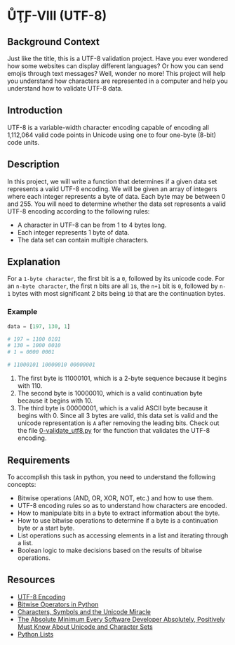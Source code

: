 # ŮŢƑ-Ⅷ (UTF-8)


## Background Context

Just like the title, this is a UTF-8 validation project. Have you ever wondered how some websites can display different languages? Or how you can send emojis through text messages? Well, wonder no more! This project will help you understand how characters are represented in a computer and help you understand how to validate UTF-8 data.


## Introduction

UTF-8 is a variable-width character encoding capable of encoding all 1,112,064 valid code points in Unicode using one to four one-byte (8-bit) code units. 

## Description

In this project, we will write a function that determines if a given data set represents a valid UTF-8 encoding. We will be given an array of integers where each integer represents a byte of data. Each byte may be between 0 and 255. You will need to determine whether the data set represents a valid UTF-8 encoding according to the following rules:

- A character in UTF-8 can be from 1 to 4 bytes long.
- Each integer represents 1 byte of data.
- The data set can contain multiple characters.


## Explanation

For a `1-byte character`, the first bit is a `0`, followed by its unicode code.
For an `n-byte character`, the first n bits are all `1`s, the `n+1` bit is `0`, followed by `n-1` bytes with most significant 2 bits being `10` that are the continuation bytes.

### Example

```python
data = [197, 130, 1]

# 197 = 1100 0101
# 130 = 1000 0010
# 1 = 0000 0001

# 11000101 10000010 00000001
```

1. The first byte is 11000101, which is a 2-byte sequence  because it begins with 110.
2. The second byte is 10000010, which is a valid continuation byte because it begins with 10.
3. The third byte is 00000001, which is a valid ASCII byte because it begins with 0.
Since all 3 bytes are valid, this data set is valid and the unicode representation is `A` after removing the leading bits.
Check out the file [0-validate_utf8.py](0-validate_utf8.py) for the function that validates the UTF-8 encoding.

## Requirements

To accomplish this task in python, you need to understand the following concepts:

- Bitwise operations (AND, OR, XOR, NOT, etc.) and how to use them.
- UTF-8 encoding rules so as to understand how characters are encoded.
- How to manipulate bits in a byte to extract information about the byte.
- How to use bitwise operations to determine if a byte is a continuation byte or a start byte.
- List operations such as accessing elements in a list and iterating through a list.
- Boolean logic to make decisions based on the results of bitwise operations.

## Resources

- [UTF-8 Encoding](https://en.wikipedia.org/wiki/UTF-8)
- [Bitwise Operators in Python](https://wiki.python.org/moin/BitwiseOperators)
- [Characters, Symbols and the Unicode Miracle](https://www.youtube.com/watch?v=MijmeoH9LT4)
- [The Absolute Minimum Every Software Developer Absolutely, Positively Must Know About Unicode and Character Sets](https://www.joelonsoftware.com/2003/10/08/the-absolute-minimum-every-software-developer-absolutely-positively-must-know-about-unicode-and-character-sets-no-excuses/)
- [Python Lists](https://docs.python.org/3/tutorial/datastructures.html#more-on-lists)


